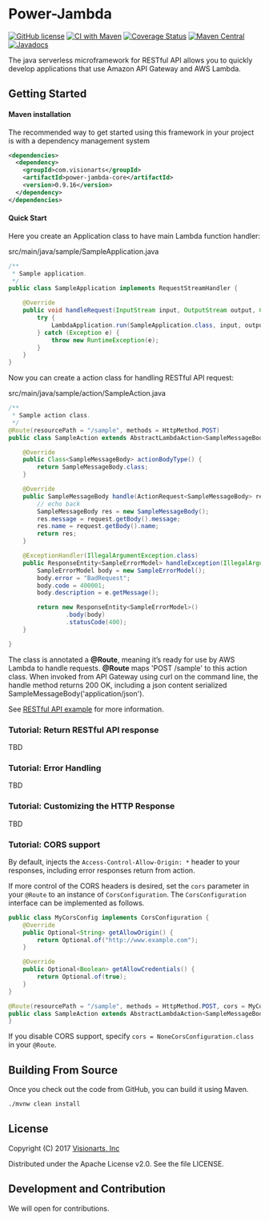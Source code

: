 # Power-Jambda

[![GitHub license](https://img.shields.io/badge/license-Apache%202-blue.svg)](https://raw.githubusercontent.com/visionarts/power-jambda/master/LICENSE)
[![CI with Maven](https://github.com/visionarts/power-jambda/actions/workflows/action.yml/badge.svg)](https://github.com/visionarts/power-jambda/actions/workflows/action.yml)
[![Coverage Status](https://codecov.io/gh/visionarts/power-jambda/branch/master/graph/badge.svg)](https://codecov.io/gh/visionarts/power-jambda)
[![Maven Central](https://maven-badges.herokuapp.com/maven-central/com.visionarts/power-jambda-pom/badge.svg)](https://maven-badges.herokuapp.com/maven-central/com.visionarts/power-jambda-pom)
[![Javadocs](http://javadoc.io/badge/com.visionarts/power-jambda-core.svg)](http://javadoc.io/doc/com.visionarts/power-jambda-core)

The java serverless microframework for RESTful API allows you to quickly develop applications that use Amazon API Gateway and AWS Lambda.

## Getting Started

#### Maven installation ####
The recommended way to get started using this framework
in your project is with a dependency management system

```xml
<dependencies>
  <dependency>
    <groupId>com.visionarts</groupId>
    <artifactId>power-jambda-core</artifactId>
    <version>0.9.16</version>
  </dependency>
</dependencies>
```

#### Quick Start ####
Here you create an Application class to have main Lambda function handler:

src/main/java/sample/SampleApplication.java

```Java
/**
 * Sample application.
 */
public class SampleApplication implements RequestStreamHandler {

    @Override
    public void handleRequest(InputStream input, OutputStream output, Context context) throws IOException {
        try {
            LambdaApplication.run(SampleApplication.class, input, output, context);
        } catch (Exception e) {
            throw new RuntimeException(e);
        }
    }
}
```

Now you can create a action class for handling RESTful API request:

src/main/java/sample/action/SampleAction.java
```Java
/**
 * Sample action class.
 */
@Route(resourcePath = "/sample", methods = HttpMethod.POST)
public class SampleAction extends AbstractLambdaAction<SampleMessageBody, SampleMessageBody> {

    @Override
    public Class<SampleMessageBody> actionBodyType() {
        return SampleMessageBody.class;
    }

    @Override
    public SampleMessageBody handle(ActionRequest<SampleMessageBody> request, Context context) {
        // echo back
        SampleMessageBody res = new SampleMessageBody();
        res.message = request.getBody().message;
        res.name = request.getBody().name;
        return res;
    }

    @ExceptionHandler(IllegalArgumentException.class)
    public ResponseEntity<SampleErrorModel> handleException(IllegalArgumentException e, Context context) {
        SampleErrorModel body = new SampleErrorModel();
        body.error = "BadRequest";
        body.code = 400001;
        body.description = e.getMessage();

        return new ResponseEntity<SampleErrorModel>()
                .body(body)
                .statusCode(400);
    }

}
```
The class is annotated a **@Route**, meaning it’s ready for use by AWS Lambda to handle  requests. **@Route** maps 'POST /sample' to this action class.
When invoked from API Gateway using curl on the command line, the handle method returns 200 OK, including a json content serialized SampleMessageBody('application/json').

See [RESTful API example](samples/simple-case) for more information.

### Tutorial: Return RESTful API response

TBD

### Tutorial: Error Handling

TBD

### Tutorial: Customizing the HTTP Response

TBD

### Tutorial: CORS support
By default, injects the ``Access-Control-Allow-Origin: *`` header to your responses,
including error responses return from action.

If more control of the CORS headers is desired, set the ``cors``
parameter in your ``@Route`` to an instance of ``CorsConfiguration``.
The ``CorsConfiguration`` interface can be implemented as follows.

```Java
public class MyCorsConfig implements CorsConfiguration {
    @Override
    public Optional<String> getAllowOrigin() {
        return Optional.of("http://www.example.com");
    }

    @Override
    public Optional<Boolean> getAllowCredentials() {
        return Optional.of(true);
    }
}
```
```Java
@Route(resourcePath = "/sample", methods = HttpMethod.POST, cors = MyCorsConfig.class)
public class SampleAction extends AbstractLambdaAction<SampleMessageBody, SampleMessageBody> {
}
```
If you disable CORS support, specify ``cors = NoneCorsConfiguration.class`` in your ``@Route``.

    
## Building From Source

Once you check out the code from GitHub, you can build it using Maven.

```sh
./mvnw clean install
```

License
-------
Copyright (C) 2017 [Visionarts, Inc](https://www.visionarts.co.jp/)

Distributed under the Apache License v2.0.  See the file LICENSE.


Development and Contribution
----------------------------
We will open for contributions.


